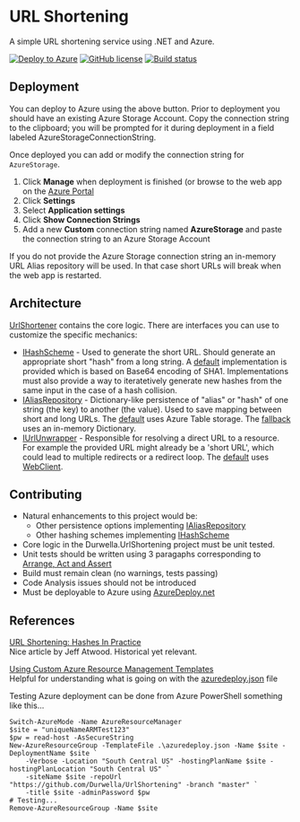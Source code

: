 # URL Shortening

A simple URL shortening service using .NET and Azure.

[![Deploy to Azure](https://img.shields.io/badge/deploy!-Azure-6EC0D9.svg)](https://azuredeploy.net/)
[![GitHub license](https://img.shields.io/badge/license-MIT-blue.svg)](https://raw.githubusercontent.com/Durwella/UrlShortening/master/LICENSE)
[![Build status](https://ci.appveyor.com/api/projects/status/bdr6q9t088l8c81c?svg=true)](https://ci.appveyor.com/project/jfoshee/urlshortening)

## Deployment

You can deploy to Azure using the above button. Prior to deployment you should have an existing Azure Storage Account. Copy the connection string to the clipboard; you will be prompted for it during deployment in a field labeled AzureStorageConnectionString. 

Once deployed you can add or modify the connection string for `AzureStorage`. 

1. Click **Manage** when deployment is finished (or browse to the web app on the [Azure Portal](https://portal.azure.com)
1. Click **Settings**
1. Select **Application settings**
1. Click **Show Connection Strings**
1. Add a new **Custom** connection string named **AzureStorage** and paste the connection string to an Azure Storage Account

If you do not provide the Azure Storage connection string an in-memory URL Alias repository will be used. 
In that case short URLs will break when the web app is restarted.

## Architecture

[UrlShortener](Durwella.UrlShortening/UrlShortener.cs) contains the core logic. 
There are interfaces you can use to customize the specific mechanics:

- [IHashScheme](Durwella.UrlShortening/IHashScheme.cs) - Used to generate the short URL. Should generate an appropriate short "hash" from a long string. A [default](Durwella.UrlShortening/Sha1Base64Scheme.cs) implementation is provided which is based on Base64 encoding of SHA1. Implementations must also provide a way to iteratetively generate new hashes from the same input in the case of a hash collision.
- [IAliasRepository](Durwella.UrlShortening/IAliasRepository.cs) - Dictionary-like persistence of "alias" or "hash" of one string (the key) to another (the value). Used to save mapping between short and long URLs. The [default](Durwella.UrlShortening/AzureTableAliasRepository.cs) uses Azure Table storage. The [fallback](Durwella.UrlShortening/MemoryAliasRepository.cs) uses an in-memory Dictionary.
- [IUrlUnwrapper](Durwella.UrlShortening/IUrlUnwrapper.cs) - Responsible for resolving a direct URL to a resource. For example the provided URL might already be a 'short URL', which could lead to multiple redirects or a redirect loop. The [default](Durwella.UrlShortening/WebClientUrlUnwrapper.cs) uses [WebClient](https://msdn.microsoft.com/en-us/library/system.net.webclient).

## Contributing

- Natural enhancements to this project would be: 
	- Other persistence options implementing [IAliasRepository](Durwella.UrlShortening/IAliasRepository.cs)
	- Other hashing schemes implementing [IHashScheme](Durwella.UrlShortening/IHashScheme.cs)
- Core logic in the Durwella.UrlShortening project must be unit tested.
- Unit tests should be written using 3 paragaphs corresponding to [Arrange, Act and Assert](http://c2.com/cgi/wiki?ArrangeActAssert)
- Build must remain clean (no warnings, tests passing)
- Code Analysis issues should not be introduced
- Must be deployable to Azure using [AzureDeploy.net](https://azuredeploy.net/)

## References

[URL Shortening: Hashes In Practice](http://blog.codinghorror.com/url-shortening-hashes-in-practice/)  
Nice article by Jeff Atwood. Historical yet relevant.

[Using Custom Azure Resource Management Templates](https://elliotthamai.wordpress.com/2014/11/15/using-custom-arm-templates-with-the-deploy-to-azure-button/)  
Helpful for understanding what is going on with the [azuredeploy.json](azuredeploy.json) file

Testing Azure deployment can be done from Azure PowerShell something like this...

    Switch-AzureMode -Name AzureResourceManager
    $site = "uniqueNameARMTest123"
    $pw = read-host -AsSecureString
    New-AzureResourceGroup -TemplateFile .\azuredeploy.json -Name $site -DeploymentName $site `
        -Verbose -Location "South Central US" -hostingPlanName $site -hostingPlanLocation "South Central US" `
        -siteName $site -repoUrl "https://github.com/Durwella/UrlShortening" -branch "master" `
        -title $site -adminPassword $pw
    # Testing...
    Remove-AzureResourceGroup -Name $site
